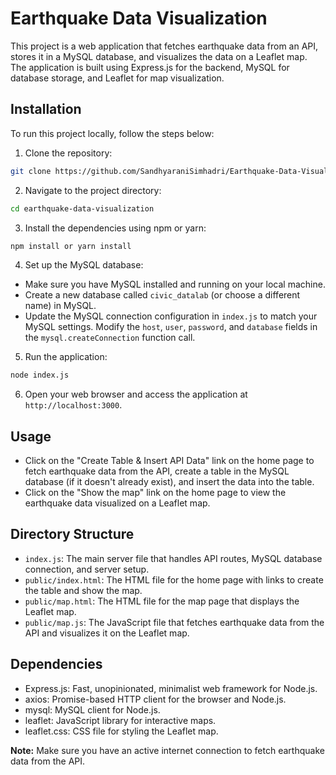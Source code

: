 # Earthquake Data Visualization

This project is a web application that fetches earthquake data from an API, stores it in a MySQL database, and visualizes the data on a Leaflet map. The application is built using Express.js for the backend, MySQL for database storage, and Leaflet for map visualization.

## Installation

To run this project locally, follow the steps below:

1. Clone the repository:
```bash
git clone https://github.com/SandhyaraniSimhadri/Earthquake-Data-Visualization.git
```

2. Navigate to the project directory:
```bash
cd earthquake-data-visualization
```

3. Install the dependencies using npm or yarn:
```bash
npm install or yarn install
```


4. Set up the MySQL database:
- Make sure you have MySQL installed and running on your local machine.
- Create a new database called `civic_datalab` (or choose a different name) in MySQL.
- Update the MySQL connection configuration in `index.js` to match your MySQL settings. Modify the `host`, `user`, `password`, and `database` fields in the `mysql.createConnection` function call.

5. Run the application:
```bash
node index.js
```


6. Open your web browser and access the application at `http://localhost:3000`.

## Usage

- Click on the "Create Table & Insert API Data" link on the home page to fetch earthquake data from the API, create a table in the MySQL database (if it doesn't already exist), and insert the data into the table.
- Click on the "Show the map" link on the home page to view the earthquake data visualized on a Leaflet map.

## Directory Structure

- `index.js`: The main server file that handles API routes, MySQL database connection, and server setup.
- `public/index.html`: The HTML file for the home page with links to create the table and show the map.
- `public/map.html`: The HTML file for the map page that displays the Leaflet map.
- `public/map.js`: The JavaScript file that fetches earthquake data from the API and visualizes it on the Leaflet map.

## Dependencies

- Express.js: Fast, unopinionated, minimalist web framework for Node.js.
- axios: Promise-based HTTP client for the browser and Node.js.
- mysql: MySQL client for Node.js.
- leaflet: JavaScript library for interactive maps.
- leaflet.css: CSS file for styling the Leaflet map.

**Note:** Make sure you have an active internet connection to fetch earthquake data from the API.
